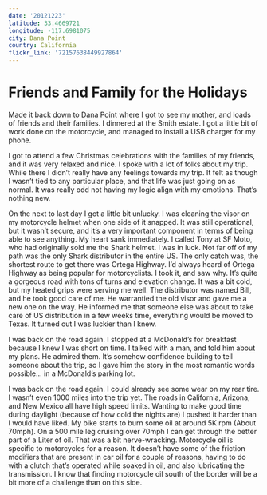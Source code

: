 ```yaml
---
date: '20121223'
latitude: 33.4669721
longitude: -117.6981075
city: Dana Point
country: California
flickr_link: '72157638449927864'
---
```


# Friends and Family for the Holidays

Made it back down to Dana Point where I got to see my mother, and loads of friends and their families. I dinnered at the Smith estate. I got a little bit of work done on the motorcycle, and managed to install a USB charger for my phone.

I got to attend a few Christmas celebrations with the families of my friends, and it was very relaxed and nice. I spoke with a lot of folks about my trip. While there I didn’t really have any feelings towards my trip. It felt as though I wasn’t tied to any particular place, and that life was just going on as normal. It was really odd not having my logic align with my emotions. That’s nothing new.

On the next to last day I got a little bit unlucky. I was cleaning the visor on my motorcycle helmet when one side of it snapped. It was still operational, but it wasn’t secure, and it’s a very important component in terms of being able to see anything. My heart sank immediately. I called Tony at SF Moto, who had originally sold me the Shark helmet. I was in luck. Not far off of my path was the only Shark distributor in the entire US. The only catch was, the shortest route to get there was Ortega Highway. I’d always heard of Ortega Highway as being popular for motorcyclists. I took it, and saw why. It’s quite a gorgeous road with tons of turns and elevation change. It was a bit cold, but my heated grips were serving me well.   The distributor was named Bill, and he took good care of me.  He warrantied the old visor and gave me a new one on the way. He informed me that someone else was about to take care of US distribution in a few weeks time, everything would be moved to Texas. It turned out I was luckier than I knew.

I was back on the road again. I stopped at a McDonald’s for breakfast because  I knew I was short on time. I talked with a man, and told him about my plans. He admired them. It’s somehow confidence building to tell someone about the trip, so I gave him the story in the most romantic words possible… in a McDonald’s parking lot.

I was back on the road again. I could already see some wear on my rear tire. I wasn’t even 1000 miles into the trip yet. The roads in California, Arizona, and New Mexico all have high speed limits. Wanting to make good time during daylight (because of how cold the nights are) I pushed it harder than I would have liked. My bike starts to burn some oil at around 5K rpm (About 70mph). On a 500 mile leg cruising over 70mph I can get through the better part of a Liter of oil. That was a bit nerve-wracking.  Motorcycle oil is specific to motorcycles for a reason. It doesn’t have some of the friction modifiers that are present in car oil for a couple of reasons, having to do with a clutch that’s operated while soaked in oil, and also lubricating the transmission. I know that finding motorcycle oil south of the border will be a bit more of a challenge than on this side.
